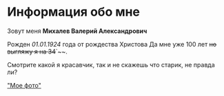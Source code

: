 # Информация обо мне

Зовут меня **Михалев Валерий Александрович**

Рожден *01.01.1924* года от рождества Христова 
Да мне уже 100 лет ~~но выгляжу я на 34~~`~~.

Смотрите какой я красавчик, так и не скажешь что старик, не правда ли?

["Мое фото"](https://icdn.lenta.ru/images/2018/05/23/12/20180523124211026/pic_5a2e60177fc387d2044edf18f3c6cd9d.jpg)
